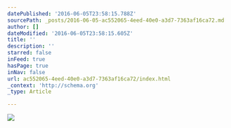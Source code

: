 ```yaml
---
datePublished: '2016-06-05T23:58:15.788Z'
sourcePath: _posts/2016-06-05-ac552065-4eed-40e0-a3d7-7363af16ca72.md
author: []
dateModified: '2016-06-05T23:58:15.605Z'
title: ''
description: ''
starred: false
inFeed: true
hasPage: true
inNav: false
url: ac552065-4eed-40e0-a3d7-7363af16ca72/index.html
_context: 'http://schema.org'
_type: Article

---
```

![](https://s3-us-west-2.amazonaws.com/the-grid-img/p/554728c7fffd290ef6efc73a764deecb1e7e1a29.jpg)